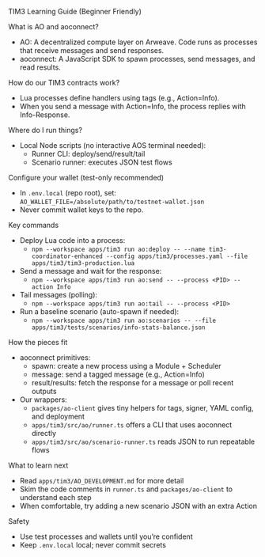 TIM3 Learning Guide (Beginner Friendly)

What is AO and aoconnect?
- AO: A decentralized compute layer on Arweave. Code runs as processes that receive messages and send responses.
- aoconnect: A JavaScript SDK to spawn processes, send messages, and read results.

How do our TIM3 contracts work?
- Lua processes define handlers using tags (e.g., Action=Info).
- When you send a message with Action=Info, the process replies with Info-Response.

Where do I run things?
- Local Node scripts (no interactive AOS terminal needed):
  - Runner CLI: deploy/send/result/tail
  - Scenario runner: executes JSON test flows

Configure your wallet (test-only recommended)
- In `.env.local` (repo root), set: `AO_WALLET_FILE=/absolute/path/to/testnet-wallet.json`
- Never commit wallet keys to the repo.

Key commands
- Deploy Lua code into a process:
  - `npm --workspace apps/tim3 run ao:deploy -- --name tim3-coordinator-enhanced --config apps/tim3/processes.yaml --file apps/tim3/tim3-production.lua`
- Send a message and wait for the response:
  - `npm --workspace apps/tim3 run ao:send -- --process <PID> --action Info`
- Tail messages (polling):
  - `npm --workspace apps/tim3 run ao:tail -- --process <PID>`
- Run a baseline scenario (auto-spawn if needed):
  - `npm --workspace apps/tim3 run ao:scenarios -- --file apps/tim3/tests/scenarios/info-stats-balance.json`

How the pieces fit
- aoconnect primitives:
  - spawn: create a new process using a Module + Scheduler
  - message: send a tagged message (e.g., Action=Info)
  - result/results: fetch the response for a message or poll recent outputs
- Our wrappers:
  - `packages/ao-client` gives tiny helpers for tags, signer, YAML config, and deployment
  - `apps/tim3/src/ao/runner.ts` offers a CLI that uses aoconnect directly
  - `apps/tim3/src/ao/scenario-runner.ts` reads JSON to run repeatable flows

What to learn next
- Read `apps/tim3/AO_DEVELOPMENT.md` for more detail
- Skim the code comments in `runner.ts` and `packages/ao-client` to understand each step
- When comfortable, try adding a new scenario JSON with an extra Action

Safety
- Use test processes and wallets until you’re confident
- Keep `.env.local` local; never commit secrets

